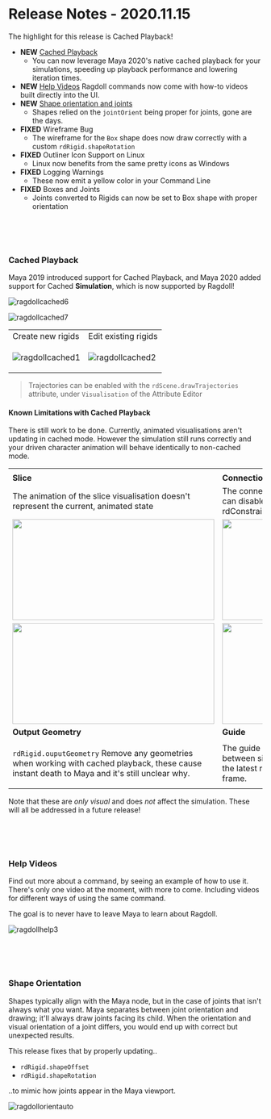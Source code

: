 # Release Notes - 2020.11.15

The highlight for this release is Cached Playback!

- **NEW** [Cached Playback](#cached-playback)
    - You can now leverage Maya 2020's native cached playback for your simulations, speeding up playback performance and lowering iteration times.
- **NEW** [Help Videos](#help-videos) Ragdoll commands now come with how-to videos built directly into the UI.
- **NEW** [Shape orientation and joints](#shape-orientation)
    - Shapes relied on the `jointOrient` being proper for joints, gone are the days.
- **FIXED** Wireframe Bug
    - The wireframe for the `Box` shape does now draw correctly with a custom `rdRigid.shapeRotation`
- **FIXED** Outliner Icon Support on Linux
    - Linux now benefits from the same pretty icons as Windows
- **FIXED** Logging Warnings
    - These now emit a yellow color in your Command Line
- **FIXED** Boxes and Joints
    - Joints converted to Rigids can now be set to Box shape with proper orientation

<br>
<br>
<br>

### Cached Playback

Maya 2019 introduced support for Cached Playback, and Maya 2020 added support for Cached **Simulation**, which is now supported by Ragdoll!

![ragdollcached6](https://user-images.githubusercontent.com/2152766/99081696-1cf71900-25bb-11eb-9714-6c2b6b16c679.gif)

![ragdollcached7](https://user-images.githubusercontent.com/2152766/99081780-39935100-25bb-11eb-8da2-4c9ee6f83dcd.gif)

<table>
<tr>
<td>Create new rigids</td>
<td>Edit existing rigids</td>
</tr>
<tr>
<td>

![ragdollcached1](https://user-images.githubusercontent.com/2152766/98826001-0fac2400-242d-11eb-9261-9b6e19034076.gif)

</td>
<td>

![ragdollcached2](https://user-images.githubusercontent.com/2152766/98825995-0e7af700-242d-11eb-835d-355756fcaf9d.gif)

</td>
</tr>
</table>

> Trajectories can be enabled with the `rdScene.drawTrajectories` attribute, under `Visualisation` of the Attribute Editor

#### Known Limitations with Cached Playback

There is still work to be done. Currently, animated visualisations aren't updating in cached mode. However the simulation still runs correctly and your driven character animation will behave identically to non-cached mode.

<table>
<tr>
<td></td>
<td></td>
</tr>
<tr>
<td><b>Slice</b></td>
<td><b>Connection</b></td>
</tr>
<tr>
<td>The animation of the slice visualisation doesn't represent the current, animated state</td>
<td>The connection visualisation is not up-to-date, you can disable the drawing with rdConstraint.drawConnection</td>
</tr>
<tr>
<td>

<img height=200 width=400 src=https://user-images.githubusercontent.com/2152766/98831495-8b10d400-2433-11eb-81c2-1d9339c3a459.gif>

</td>
<td>

<img height=200 width=400 src=https://user-images.githubusercontent.com/2152766/98831501-8cda9780-2433-11eb-98f6-735ddd148d91.gif>

</td>
</tr>
<tr>
<td>

<img height=200 width=400 src=https://user-images.githubusercontent.com/2152766/99082785-84fa2f00-25bc-11eb-867c-78d7c82b7519.png>

</td>
<td>

<img height=200 width=400 src=https://user-images.githubusercontent.com/2152766/98831489-89dfa700-2433-11eb-8fa0-574108837bb7.gif>

</td>
<tr>
<td><b>Output Geometry</b></td>
<td><b>Guide</b></td>
</tr>
<td>

`rdRigid.ouputGeometry` Remove any geometries when working with cached playback, these cause instant death to Maya and it's still unclear why.

</td>
<td>The guide delta drawn to represent the difference between simulation and your animation only draws the latest result, rather than the result on the current frame.</td>
</tr>
<tr>
</tr>
</table>

Note that these are *only visual* and does *not* affect the simulation. These will all be addressed in a future release!

<br>
<br>
<br>

### Help Videos

Find out more about a command, by seeing an example of how to use it. There's only one video at the moment, with more to come. Including videos for different ways of using the same command.

The goal is to never have to leave Maya to learn about Ragdoll.

![ragdollhelp3](https://user-images.githubusercontent.com/2152766/99239870-94af8880-27f3-11eb-942c-46b8e56817f2.gif)

<br>
<br>
<br>

### Shape Orientation

Shapes typically align with the Maya node, but in the case of joints that isn't always what you want. Maya separates between joint orientation and drawing; it'll always draw joints facing its child. When the orientation and visual orientation of a joint differs, you would end up with correct but unexpected results.

This release fixes that by properly updating..

- `rdRigid.shapeOffset`
- `rdRigid.shapeRotation`

..to mimic how joints appear in the Maya viewport.

![ragdollorientauto](https://user-images.githubusercontent.com/2152766/98810185-bb964500-2416-11eb-928e-1b2b39c1ea66.gif)

